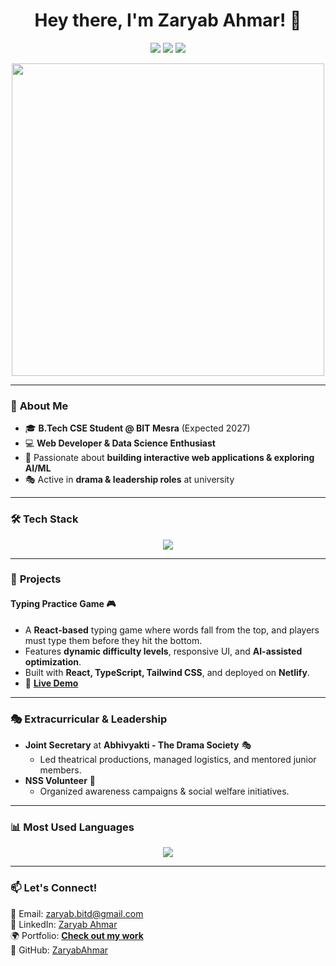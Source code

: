 <h1 align="center">Hey there, I'm Zaryab Ahmar! 👋</h1>

<p align="center">
  <a href="https://www.linkedin.com/in/zaryab-ahmar-36110b2b9"><img src="https://img.shields.io/badge/LinkedIn-blue?style=for-the-badge&logo=linkedin"></a>
  <a href="mailto:zaryab.bitd@gmail.com"><img src="https://img.shields.io/badge/Email-red?style=for-the-badge&logo=gmail"></a>
  <a href="https://github.com/ZaryabAhmar"><img src="https://img.shields.io/badge/GitHub-black?style=for-the-badge&logo=github"></a>
</p>

<p align="center">
  <img src="https://media.giphy.com/media/qgQUggAC3Pfv687qPC/giphy.gif" width="500"/>
</p>

---

### 🚀 **About Me**
- 🎓 **B.Tech CSE Student @ BIT Mesra** (Expected 2027)  
- 💻 **Web Developer & Data Science Enthusiast**  
- 🎨 Passionate about **building interactive web applications & exploring AI/ML**  
- 🎭 Active in **drama & leadership roles** at university  

---

### 🛠 **Tech Stack**
<p align="center">
  <img src="https://skillicons.dev/icons?i=html,css,js,tailwind,ts,react,python,java,git,github" />
</p>

---

### 🌟 **Projects**
#### **Typing Practice Game** 🎮  
- A **React-based** typing game where words fall from the top, and players must type them before they hit the bottom.  
- Features **dynamic difficulty levels**, responsive UI, and **AI-assisted optimization**.  
- Built with **React, TypeScript, Tailwind CSS**, and deployed on **Netlify**.  
- 🔗 **[Live Demo](https://sunny-paprenjak-87520f.netlify.app/)**  

---

### 🎭 **Extracurricular & Leadership**
- **Joint Secretary** at **Abhivyakti - The Drama Society** 🎭  
  - Led theatrical productions, managed logistics, and mentored junior members.  
- **NSS Volunteer** 🤝  
  - Organized awareness campaigns & social welfare initiatives.  

---

### 📊 **Most Used Languages**
<p align="center">
  <img src="https://github-readme-stats.vercel.app/api/top-langs/?username=ZaryabAhmar&layout=compact&theme=dark" />
</p>

---

### 📫 **Let's Connect!**
💌 Email: [zaryab.bitd@gmail.com](mailto:zaryab.bitd@gmail.com)  
🔗 LinkedIn: [Zaryab Ahmar](https://www.linkedin.com/in/zaryab-ahmar-36110b2b9)  
🌍 Portfolio: **[Check out my work](https://zaryabportfoliohere.netlify.app/)**  
🚀 GitHub: [ZaryabAhmar](https://github.com/ZaryabAhmar)  
